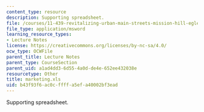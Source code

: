 ```yaml
---
content_type: resource
description: Supporting spreadsheet.
file: /courses/11-439-revitalizing-urban-main-streets-mission-hill-egleston-square-boston-spring-2003/b43f93f6ac0cffffa5efa40002bf3ead_marketing.xls
file_type: application/msword
learning_resource_types:
- Lecture Notes
license: https://creativecommons.org/licenses/by-nc-sa/4.0/
ocw_type: OCWFile
parent_title: Lecture Notes
parent_type: CourseSection
parent_uid: a1ad4dd3-6d55-4a0d-de4e-652ee432038e
resourcetype: Other
title: marketing.xls
uid: b43f93f6-ac0c-ffff-a5ef-a40002bf3ead
---
```

Supporting spreadsheet.